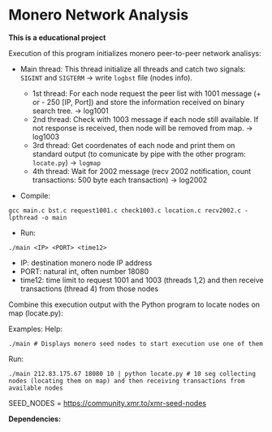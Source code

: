 # Monero Network Analysis
<b> This is a educational project </b>

 Execution of this program initializes monero peer-to-peer network analisys:
 *   Main thread: This thread initialize all threads and catch two signals: ```SIGINT``` and ```SIGTERM``` -> write ```logbst``` file (nodes info).
     - 1st thread: For each node request the peer list with 1001 message (+ or - 250 [IP, Port]) and store the information received on binary search tree. -> log1001
     - 2nd thread: Check with 1003 message if each node still available. If not response is received, then node will be removed from map.                  -> log1003
     - 3rd thread: Get coordenates of each node and print them on standard output (to comunicate by pipe with the other program: ```locate.py```)                -> ```logmap```
     - 4th thread: Wait for 2002 message (recv 2002 notification, count transactions: 500 byte each transaction)                                           -> log2002

 * Compile:
 ```
 gcc main.c bst.c request1001.c check1003.c location.c recv2002.c -lpthread -o main
 ```
 * Run:     
 ```
 ./main <IP> <PORT> <time12>
 ```
 * IP: destination monero node IP address
 * PORT: natural int, often number 18080
 * time12: time limit to request 1001 and 1003 (threads 1,2) and then receive transactions (thread 4) from those nodes
 
 Combine this execution output with the Python program to locate nodes on map (locate.py):

Examples:
 Help: 
 ```
 ./main # Displays monero seed nodes to start execution use one of them 
 ```
 Run: 
 ```
 ./main 212.83.175.67 18080 10 | python locate.py # 10 seg collecting nodes (locating them on map) and then receiving transactions from available nodes
```
 SEED_NODES = https://community.xmr.to/xmr-seed-nodes



<b> Dependencies: </b>


